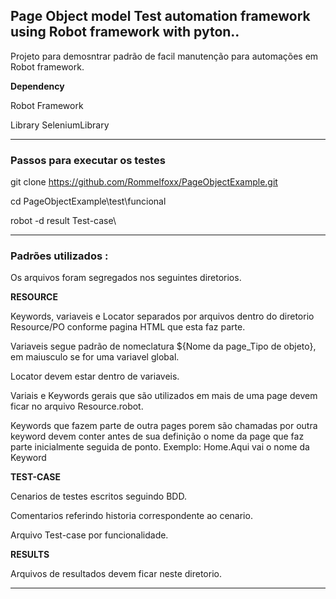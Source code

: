 
## Page Object model Test automation framework using Robot framework with pyton..

Projeto para demosntrar padrão de facil manutenção para automações em Robot framework. 

<b>Dependency</b>

Robot Framework

Library SeleniumLibrary

------------------------------------------------------------------------------------------------------------------------------
### Passos para executar os testes

git clone https://github.com/Rommelfoxx/PageObjectExample.git

cd PageObjectExample\test\funcional

robot -d result Test-case\

------------------------------------------------------------------------------------------------------------------------------
### Padrões utilizados : 
Os arquivos foram segregados nos seguintes diretorios. 

<b>RESOURCE</b>

Keywords, variaveis e Locator separados por arquivos dentro do diretorio Resource/PO conforme pagina HTML que esta faz parte.

Variaveis segue padrão de nomeclatura ${Nome da page_Tipo de objeto}, em maiusculo se for uma variavel global. 

Locator devem estar dentro de variaveis.

Variais e Keywords gerais que são utilizados em mais de uma page devem ficar no arquivo Resource.robot.

Keywords que fazem parte de outra pages porem são chamadas por outra keyword devem conter antes de sua definição o nome da page que faz parte inicialmente seguida de ponto.
  Exemplo: Home.Aqui vai o nome da Keyword

<b>TEST-CASE</b>

Cenarios de testes escritos seguindo BDD.

Comentarios referindo historia correspondente ao cenario.

Arquivo Test-case por funcionalidade.

<b>RESULTS</b>

Arquivos de resultados devem ficar neste diretorio. 

------------------------------------------------------------------------------------------------------------------------------
